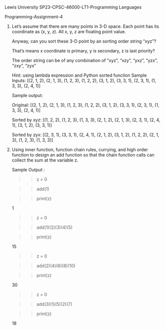 Lewis University SP23-CPSC-46000-LT1-Programming Languages

Programming-Assignment-4


1. Let’s assume that there are many points in 3-D space.  Each point has its coordinate as (x, y, z).   All x, y, z are floating point value.
 
	Anyway, can you sort these 3-D point by an sorting order string “xyz”?  

	That’s means x coordinate is primary, y is secondary, z is last priority?

	The order string can be of any combination of “xyz”, “xzy”, “yxz”, “yzx”, “zxy”, “zyx”

 	Hint: using lambda expression and Python sorted function
	Sample Inputs:
	[(2, 1, 2), (2, 1, 3), (1, 2, 3), (1, 2, 2), (3, 1, 2), (3, 3, 1), (2, 3, 1), (1, 3, 3), (2, 4, 1)]
	
	Sample output:

	Original:           [(2, 1, 2), (2, 1, 3), (1, 2, 3), (1, 2, 2), (3, 1, 2), (3, 3, 1), (2, 3, 1), (1, 3, 3), (2, 4, 1)]

	Sorted by xyz:  [(1, 2, 2), (1, 2, 3), (1, 3, 3), (2, 1, 2), (2, 1, 3), (2, 3, 1), (2, 4, 1), (3, 1, 2), (3, 3, 1)]

	Sorted by zyx:  [(2, 3, 1), (3, 3, 1), (2, 4, 1), (2, 1, 2), (3, 1, 2), (1, 2, 2), (2, 1, 3), (1, 2, 3), (1, 3, 3)]


2. Using inner function, function chain rules, currying, and high order function to design an add function so that the chain function calls can collect the sum at the variable z.
 
	Sample Output :

	>>z = 0

	>>add(1)

	>>print(z)

	1

	>>z = 0

	>>add(1)(2)(3)(4)(5)

	>>print(z)

	15

	>>z = 0

	>>add(2)(4)(6)(8)(10)

	>>print(z)

	30

	>>z = 0

	>>add(3)(1)(5)(2)(7)

	>>print(z)

	18
